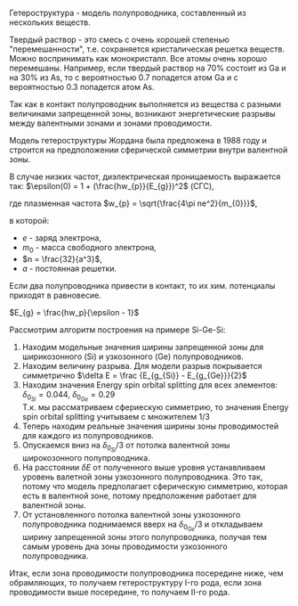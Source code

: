 Гетероструктура - модель полупроводника, составленный из нескольких веществ. 

Твердый раствор - это смесь с очень хорошей степенью "перемешанности", т.е. сохраняется кристалическая решетка веществ. Можно воспринимать как монокристалл.
Все атомы очень хорошо перемешаны. Например, если твердый раствор на 70% состоит из Ga и на 30% из As, то с вероятностью 0.7 попадется атом Ga и
с вероятностью 0.3 попадется атом As.

Так как в контакт полупроводник выполняется из вещества с разными величинами запрещенной зоны, возникают энергетические разрывы между валентными зонами и зонами проводимости.

Модель гетероструктуры Жордана была предложена в 1988 году и строится на предположении сферической симметрии внутри валентной зоны.

В случае низких частот, диэлектрическая проницаемость выражается так:
$\epsilon(0) = 1 + (\frac{hw_{p}}{E_{g}})^2$ (СГС), 

где плазменная частота $w_{p} = \sqrt{\frac{4\pi ne^2}{m_{0}}}$,

в которой:
 - $e$ - заряд электрона, 
 - $m_{0}$ - масса свободного электрона, 
 - $n = \frac{32}{a^3}$, 
 - $a$ - постоянная решетки.

Если два полупроводника привести в контакт, то их хим. потенциалы приходят в равновесие.

$E_{g} = \frac{hw_p}{\epsilon - 1}$

Рассмотрим алгоритм построения на примере Si-Ge-Si:
1) Находим модельные значения ширины запрещенной зоны для ширикозонного (Si) и узкозонного (Ge) полупроводников.
2) Находим величину разрыва. Для модели разрыв покрывается симметрично $\delta E = \frac {E_{g_{Si}} - E_{g_{Ge}}}{2}$
3) Находим значения Energy spin orbital splitting для всех элементов: $\delta_{0_{Si}} = 0.044$, $\delta_{0_{Ge}} = 0.29$   
Т.к. мы рассматриваем сфериескую симметрию, то значения Energy spin orbital splitting учитываем с множителем $1/3$
4) Теперь находим реальные значения ширины зоны проводимостей для каждого из полупроводников.
5) Опускаемся вниз на  $\delta_{0_{Si}} / 3$ от потолка валентной зоны широкозонного полупроводника.
6) На расстоянии $\delta E$ от полученного выше уровня устанавливаем уровень валетной зоны узкозонного полупроводника. Это так, потому что модель
предполагает сферическую симметрию, которая есть в валентной зоне, потому предположение работает для валентной зоны.
7) От установленного потолка валентной зоны узкозонного полупроводника поднимаемся вверх на $\delta_{0_{Ge}} / 3$ и откладываем ширину запрещенной зоны этого полупроводника, 
получая тем самым уровень дна зоны проводимости узкозонного полупроводника.

Итак, если зона проводимости полупроводника посередине ниже, чем обрамляющих, то получаем гетероструктуру I-го рода,
если зона проводимости выше посередине, то получаем II-го рода.
